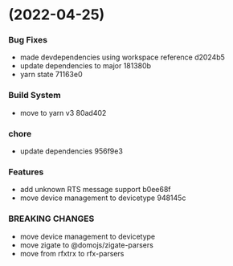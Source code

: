 #  (2022-04-25)


### Bug Fixes

* made devdependencies using workspace reference d2024b5
* update dependencies to major 181380b
* yarn state 71163e0


### Build System

* move to yarn v3 80ad402


### chore

* update dependencies 956f9e3


### Features

* add unknown RTS message support b0ee68f
* move device management to devicetype 948145c


### BREAKING CHANGES

* move device management to devicetype
* move zigate to @domojs/zigate-parsers
* move from rfxtrx to rfx-parsers



